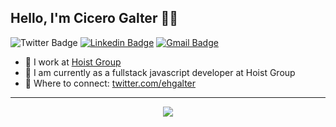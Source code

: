 ## Hello, I'm Cicero Galter 👋🚀


![Twitter Badge](https://img.shields.io/badge/-@ehgalter-3370cc?style=flat&labelColor=3370cc&logo=twitter&logoColor=white&link=https://twitter.com/ehgalter)
[![Linkedin Badge](https://img.shields.io/badge/-cicerogalter-3370cc?style=flat&logo=Linkedin&logoColor=white&link=https://linkedin.com/in/cicerogalter)][linkedin]
[![Gmail Badge](https://img.shields.io/badge/-ehgalter@gmail.com-3370cc?style=flat&logo=Gmail&logoColor=white&link=mailto:ehgalter@gmail.com)][mail]

- 💼 I work at [Hoist Group](https://www.brixel.ch**/)
- 💬 I am currently as a fullstack javascript developer at Hoist Group
- 🤝 Where to connect: [twitter.com/ehgalter](https://www.twitter.com/ehgalter)

-------
  <p align="center"><img align="center"src="https://github-readme-stats.vercel.app/api/top-langs/?username=galter&layout=compact" /></p>

[twitter]: https://twitter.com/ehgalter
[instagram]: https://instagram.com/ehgalter
[linkedin]: https://linkedin.com/in/cicerogalter
[mail]: mailto:ehgalter@gmail.com

